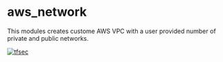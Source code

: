 # aws_network
This modules creates custome AWS VPC with a user provided number of private and public networks.

[![tfsec](https://github.com/igeiman/aws_network/actions/workflows/tfsec.yml/badge.svg?branch=master&event=pull_request)](https://github.com/igeiman/aws_network/actions/workflows/tfsec.yml)
